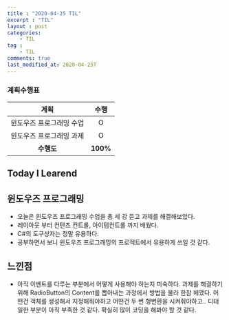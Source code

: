 ```yaml
---
title : "2020-04-25 TIL"
excerpt : "TIL"
layout : post
categories:
    - TIL
tag :
    - TIL
comments: true
last_modified_at: 2020-04-25T
---
```

### 계획수행표

|계획|수행|
|:-:|:-:|
|윈도우즈 프로그래밍 수업|O|
|윈도우즈 프로그래밍 과제|O|
| **수행도** |**100%**|

## Today I Learend
## 윈도우즈 프로그래밍
* 오늘은 윈도우즈 프로그래밍 수업을 총 세 강 듣고 과제를 해결해보았다.
* 레이아웃 부터 컨텐츠 컨트롤, 아이템컨트롤 까지 배웠다.
* C#의 도구상자는 정말 유용하다.
* 공부하면서 보니 윈도우즈 프로그래밍의 프로젝트에서 유용하게 쓰일 것 같다. 


## 느낀점
* 아직 이벤트를 다루는 부분에서 어떻게 사용해야 하는지 미숙하다. 과제를 해결하기 위해 RadioButton의 Content를 뽑아내는 과정에서 방법을 몰라 한참 헤맸다. 어떤건 객체를 생성해서 지정해줘야하고 어떤건 두 번 형변환을 시켜줘야하고.. 디테일한 부분이 아직 부족한 것 같다. 확실히 많이 코딩을 해봐야 할 것 같다.